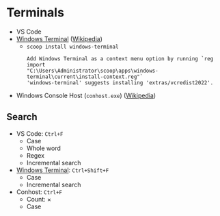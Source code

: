 # Terminals
- VS Code
- [Windows Terminal](https://github.com/Microsoft/Terminal) ([Wikipedia](https://en.wikipedia.org/wiki/Windows_Terminal))
  - `scoop install windows-terminal`
    ```
    Add Windows Terminal as a context menu option by running `reg import
    "C:\Users\Administrator\scoop\apps\windows-terminal\current\install-context.reg"`
    'windows-terminal' suggests installing 'extras/vcredist2022'.
    ```
- Windows Console Host (`conhost.exe`) ([Wikipedia](https://en.wikipedia.org/wiki/Windows_Console))

## Search
- VS Code: `Ctrl+F`
  - Case
  - Whole word
  - Regex
  - Incremental search
- [Windows Terminal](https://learn.microsoft.com/en-us/windows/terminal/search): `Ctrl+Shift+F`
  - Case
  - Incremental search
- Conhost: `Ctrl+F`
  - Count: ×
  - Case